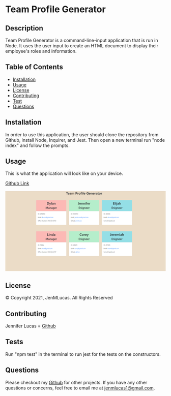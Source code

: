 # Team Profile Generator 

## Description
Team Profile Generator is a command-line-input application that is run in Node. It uses the user input to create an HTML document to display their employee's roles and information. 

## Table of Contents
* [Installation](#installation)
* [Usage](#usage)
* [License](#license)
* [Contributing](#contributing)
* [Test](#test)
* [Questions](#questions)

## Installation
In order to use this application, the user should clone the repository from Github, install Node, Inquirer, and Jest. Then open a new terminal run "node index" and follow the prompts. 

## Usage
This is what the application will look like on your device.

[Github Link](https://github.com/jenmlucas/team-profile-generatorr)

![Team Profile Generator](./images/image.png)

## License
&copy; Copyright 2021, JenMLucas. All Rights Reserved

## Contributing
Jennifer Lucas = [Github](https://github.com/jenmlucas)

## Tests
Run "npm test" in the terminal to run jest for the tests on the constructors. 

## Questions
Please checkout my [Github](https://github.com/jenmlucas) for other projects. If you have any other questions or concerns, feel free to email me at jenmlucas1@gmail.com.

